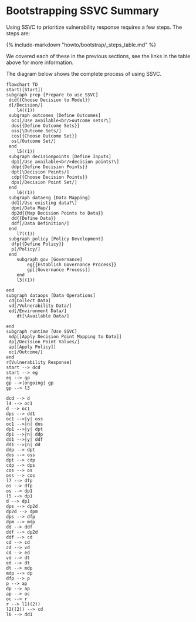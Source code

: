 # Bootstrapping SSVC Summary

Using SSVC to prioritize vulnerability response requires a few steps. The steps are:

{% include-markdown "howto/bootstrap/_steps_table.md" %}

We covered each of these in the previous sections, see the links in the table above for more information.

The diagram below shows the complete process of using SSVC.

```mermaid
flowchart TD
start([Start])
subgraph prep [Prepare to use SSVC]
 dcd{{Choose Decision to Model}}
 d[/Decision/]
    l4((1))
 subgraph outcomes [Define Outcomes]
  oc1[/Use available<br/>outcome sets?\]
  dos{{Define Outcome Sets}}
  oss[\Outcome Sets/]
  cos{{Choose Outcome Set}}
  os[/Outcome Set/]
 end
    l5((1))
 subgraph decisionpoints [Define Inputs]
  dp1[/Use available<br/>decision points?\]
  ddp{{Define Decision Points}}
  dpt[\Decision Points/]
  cdp{{Choose Decision Points}}
  dps[/Decision Point Set/]
 end
    l6((1))
 subgraph dataeng [Data Mapping]
  dd1[/Use existing data?\]
  dpm[/Data Map/]
  dp2d{{Map Decision Points to Data}}
  dd{{Define Data}}
  ddf[/Data Definition/]
 end
    l7((1))
 subgraph policy [Policy Development]
  dfp{{Define Policy}}
  p[/Policy/]
 end
    subgraph gov [Governance]
        eg{{Establish Governance Process}}
        gp[[Governance Process]]
    end
    l3((1))

end
subgraph dataops [Data Operations]
 cd[Collect Data]
 vd[/Vulnerability Data/]
 ed[/Environment Data/]
    dt[\Available Data/]

end
subgraph runtime [Use SSVC]
 mdp[[Apply Decision Point Mapping to Data]]
 dp[/Decision Point Values/]
 ap[[Apply Policy]]
 oc[/Outcome/]
end
r[Vulnerability Response]
start --> dcd
start --> eg
eg --> gp
gp -->|ongoing| gp
gp --> l3

dcd --> d
l4 --> oc1
d --> oc1
dps --> dd1
oc1 -->|y| oss
oc1 -->|n| dos
dp1 -->|y| dpt
dp1 -->|n| ddp
dd1 -->|y| ddf
dd1 -->|n| dd
ddp --> dpt
dos --> oss
dpt --> cdp
cdp --> dps
cos --> os
oss --> cos
l7 --> dfp
os --> dfp
os --> dp1
l5 --> dp1
d --> dp1
dps --> dp2d
dp2d --> dpm
dps --> dfp
dpm --> mdp
dd --> ddf
ddf --> dp2d
ddf --> cd
cd --> cd
cd --> vd
cd --> ed
vd --> dt
ed --> dt
dt --> mdp
mdp --> dp
dfp --> p
p --> ap
dp --> ap
ap --> oc
oc --> r
r --> l1((2))
l2((2)) --> cd
l6 --> dd1
```
